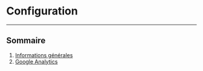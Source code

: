 # Configuration

---

## Sommaire

1. [Informations générales](/configuration/informations-generales.md)
2. [Google Analytics](/configuration/google-analytics.md)



